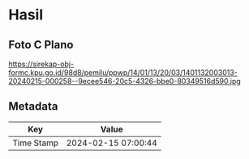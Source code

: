 # Hasil

## Foto C Plano

https://sirekap-obj-formc.kpu.go.id/98d8/pemilu/ppwp/14/01/13/20/03/1401132003013-20240215-000258--9ecee546-20c5-4326-bbe0-80349516d590.jpg


## Metadata

| Key        | Value               |
| ---------- | ------------------- |
| Time Stamp | 2024-02-15 07:00:44 |



